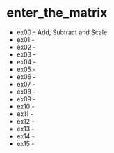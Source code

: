 # enter_the_matrix

- ex00 - Add, Subtract and Scale
- ex01 -
- ex02 -
- ex03 - 
- ex04 -
- ex05 -
- ex06 -
- ex07 -
- ex08 - 
- ex09 -
- ex10 -
- ex11 -
- ex12 -
- ex13 -
- ex14 -
- ex15 -
